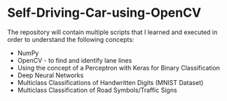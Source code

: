# Self-Driving-Car-using-OpenCV
The repository will contain multiple scripts that I learned and executed in order to understand the following concepts:
* NumPy
* OpenCV - to find and identify lane lines
* Using the concept of a Perceptron with Keras for Binary Classification
* Deep Neural Networks
* Multiclass Classifications of Handwritten Digits (MNIST Dataset)
* Multiclass Classification of Road Symbols/Traffic Signs
